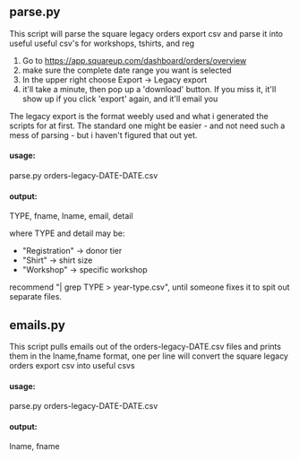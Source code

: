 ## parse.py
This script will parse the square legacy orders export csv
and parse it into useful useful csv's for workshops, tshirts, and reg

1. Go to https://app.squareup.com/dashboard/orders/overview
2. make sure the complete date range you want is selected
2. In the upper right choose Export -> Legacy export
3. it'll take a minute, then pop up a 'download' button. If you miss it, it'll show up if you click 'export' again, and it'll email you
    
The legacy export is the format weebly used and what i generated the scripts for at first. The standard one might be easier - and not need such a mess of parsing - but i haven't figured that out yet.

#### usage:
parse.py orders-legacy-DATE-DATE.csv

#### output:
TYPE, fname, lname, email, detail

where TYPE and detail may be:
* "Registration" -> donor tier
* "Shirt" -> shirt size
* "Workshop" -> specific workshop

recommend "| grep TYPE > year-type.csv", until someone fixes it to spit out separate files.

## emails.py
This script pulls emails out of the orders-legacy-DATE.csv files
and prints them in the lname,fname<email> format, one per line
will convert the square legacy orders export csv into useful csvs

#### usage:
parse.py orders-legacy-DATE-DATE.csv

#### output:
lname, fname <email>


